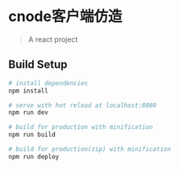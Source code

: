 # cnode客户端仿造

> A react project

## Build Setup

``` bash
# install dependencies
npm install

# serve with hot reload at localhost:8080
npm run dev

# build for production with minification
npm run build

# build for production(zip) with minification
npm run deploy
```